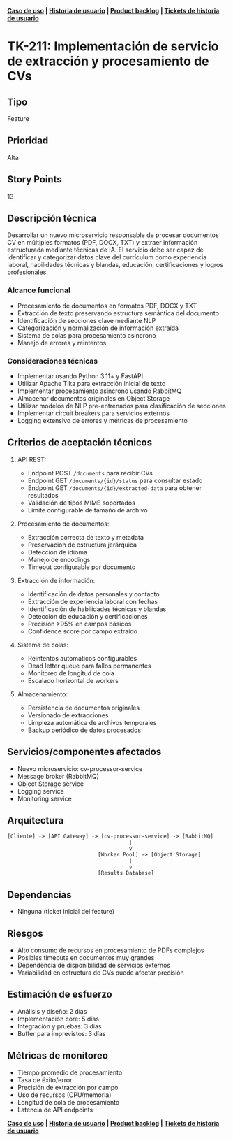 **[Caso de uso](./uc_2.md) | [Historia de usuario](./us_21.md) | [Product backlog](./product_backlog.md) | [Tickets de historia de usuario](./tk_210.moc.md)**

# TK-211: Implementación de servicio de extracción y procesamiento de CVs

## Tipo
Feature

## Prioridad
Alta

## Story Points
13

## Descripción técnica
Desarrollar un nuevo microservicio responsable de procesar documentos CV en múltiples formatos (PDF, DOCX, TXT) y extraer información estructurada mediante técnicas de IA. El servicio debe ser capaz de identificar y categorizar datos clave del currículum como experiencia laboral, habilidades técnicas y blandas, educación, certificaciones y logros profesionales.

### Alcance funcional
- Procesamiento de documentos en formatos PDF, DOCX y TXT
- Extracción de texto preservando estructura semántica del documento
- Identificación de secciones clave mediante NLP
- Categorización y normalización de información extraída
- Sistema de colas para procesamiento asíncrono
- Manejo de errores y reintentos

### Consideraciones técnicas
- Implementar usando Python 3.11+ y FastAPI
- Utilizar Apache Tika para extracción inicial de texto
- Implementar procesamiento asíncrono usando RabbitMQ
- Almacenar documentos originales en Object Storage
- Utilizar modelos de NLP pre-entrenados para clasificación de secciones
- Implementar circuit breakers para servicios externos
- Logging extensivo de errores y métricas de procesamiento

## Criterios de aceptación técnicos
1. API REST:
   - Endpoint POST `/documents` para recibir CVs
   - Endpoint GET `/documents/{id}/status` para consultar estado
   - Endpoint GET `/documents/{id}/extracted-data` para obtener resultados
   - Validación de tipos MIME soportados
   - Límite configurable de tamaño de archivo

2. Procesamiento de documentos:
   - Extracción correcta de texto y metadata
   - Preservación de estructura jerárquica
   - Detección de idioma
   - Manejo de encodings
   - Timeout configurable por documento

3. Extracción de información:
   - Identificación de datos personales y contacto
   - Extracción de experiencia laboral con fechas
   - Identificación de habilidades técnicas y blandas
   - Detección de educación y certificaciones
   - Precisión >95% en campos básicos
   - Confidence score por campo extraído

4. Sistema de colas:
   - Reintentos automáticos configurables
   - Dead letter queue para fallos permanentes
   - Monitoreo de longitud de cola
   - Escalado horizontal de workers

5. Almacenamiento:
   - Persistencia de documentos originales
   - Versionado de extracciones
   - Limpieza automática de archivos temporales
   - Backup periódico de datos procesados

## Servicios/componentes afectados
- Nuevo microservicio: cv-processor-service
- Message broker (RabbitMQ)
- Object Storage service
- Logging service
- Monitoring service

## Arquitectura
```
[Cliente] -> [API Gateway] -> [cv-processor-service] -> [RabbitMQ]
                                       |
                                       v
                             [Worker Pool] -> [Object Storage]
                                       |
                                       v
                             [Results Database]
```

## Dependencias
- Ninguna (ticket inicial del feature)

## Riesgos
- Alto consumo de recursos en procesamiento de PDFs complejos
- Posibles timeouts en documentos muy grandes
- Dependencia de disponibilidad de servicios externos
- Variabilidad en estructura de CVs puede afectar precisión

## Estimación de esfuerzo
- Análisis y diseño: 2 días
- Implementación core: 5 días
- Integración y pruebas: 3 días
- Buffer para imprevistos: 3 días

## Métricas de monitoreo
- Tiempo promedio de procesamiento
- Tasa de éxito/error
- Precisión de extracción por campo
- Uso de recursos (CPU/memoria)
- Longitud de cola de procesamiento
- Latencia de API endpoints

**[Caso de uso](./uc_2.md) | [Historia de usuario](./us_21.md) | [Product backlog](./product_backlog.md) | [Tickets de historia de usuario](./tk_210.moc.md)**

